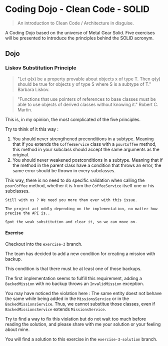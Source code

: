 # Coding Dojo - Clean Code - SOLID

> An introduction to Clean Code / Architecture in disguise.

A Coding Dojo based on the universe of Metal Gear Solid. Five exercises will be presented to introduce the principles behind the SOLID acronym.

## Dojo

### Liskov Substitution Principle

> "Let φ(x) be a property provable about objects x of type T. Then φ(y) should be true for objects y of type S where S is a subtype of T." Barbara Liskov.

> "Functions that use pointers of references to base classes must be able to use objects of derived classes without knowing it." Robert C. Martin.

This is, in my opinion, the most complicated of the five principles.

Try to think of it this way : 

1. You should never strengthened preconditions in a subtype. Meaning that if you extends the `CoffeeService` class with a `pourCoffee` method, this method in your subclass should accept the same arguments as the original.
2. You should never weakened postconditions in a subtype. Meaning that if the method in the parent class have a condition that throws an error, the same error should be thrown in every subclasses.

This way, there is no need to do specific validation when calling the `pourCoffee` method, whether it is from the `CoffeeService` itself one or his subclasses.

```
Still with us ? We need you more than ever with this issue.

The project act oddly depending on the implementation, no matter how precise the API is..

Spot the weak substitution and clear it, so we can move on.
```

#### Exercise

Checkout into the `exercise-3` branch.

The team has decided to add a new condition for creating a mission with backup.

This condition is that there must be at least one of those backups.

The first implementation seems to fulfill this requirement, adding a `BackedMission` with no backup throws an `InvalidMission` exception.

You may have noticed the violation here : The same entity doest not behave the same while being added in the `MissionsService` or in the `BackedMissionsService`. Thus, we cannot substitue those classes, even if `BackedMissionsService` extends `MissionsService`.

Try to find a way to fix this violation but do not wait too much before reading the solution, and please share with me your solution or your feeling about mine.

You will find a solution to this exercise in the `exercise-3-solution` branch.
